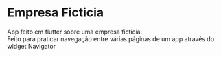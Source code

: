 # Empresa Ficticia

App feito em flutter sobre uma empresa ficticia.  
Feito para praticar navegação entre várias páginas de um app através do widget Navigator
